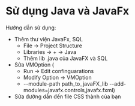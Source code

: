 # Sử dụng Java và JavaFx
Hướng dẫn sử dụng:
- Thêm thư viện JavaFx, SQL
  + File -> Project Structure
  + Libraries -> + -> Java
  + Thêm lib .java của JavaFX và SQL
- Sửa VMOption (
  + Run -> Edit confinguarations
  + Modify Option -> VMOption
  + --module-path path_to_javaFX_lib --add-modules=javafx.controls,javafx.fxml)
- Sửa đường dẫn đến file CSS thành của bạn

